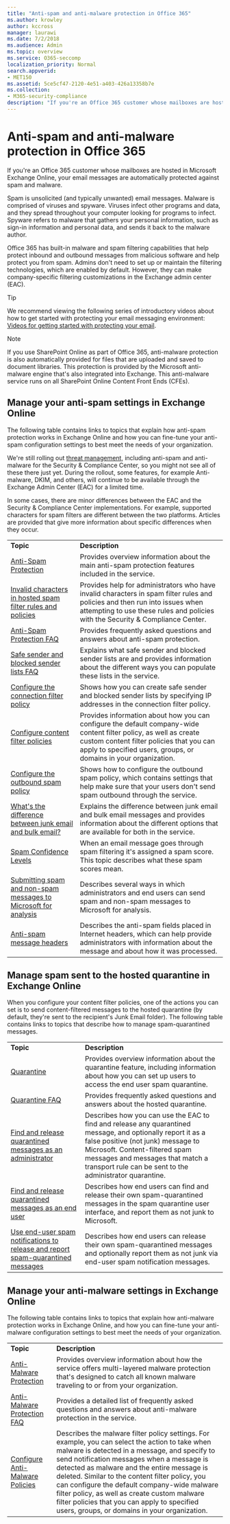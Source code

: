 ```yaml
---
title: "Anti-spam and anti-malware protection in Office 365"
ms.author: krowley
author: kccross
manager: laurawi
ms.date: 7/2/2018
ms.audience: Admin
ms.topic: overview
ms.service: O365-seccomp
localization_priority: Normal
search.appverid: 
- MET150
ms.assetid: 5ce5cf47-2120-4e51-a403-426a13358b7e
ms.collection:
- M365-security-compliance
description: "If you're an Office 365 customer whose mailboxes are hosted in Microsoft Exchange Online, your email messages are automatically protected against spam and malware."
---
```


# Anti-spam and anti-malware protection in Office 365

If you're an Office 365 customer whose mailboxes are hosted in Microsoft Exchange Online, your email messages are automatically protected against spam and malware.
  
Spam is unsolicited (and typically unwanted) email messages. Malware is comprised of viruses and spyware. Viruses infect other programs and data, and they spread throughout your computer looking for programs to infect. Spyware refers to malware that gathers your personal information, such as sign-in information and personal data, and sends it back to the malware author. 
  
Office 365 has built-in malware and spam filtering capabilities that help protect inbound and outbound messages from malicious software and help protect you from spam. Admins don't need to set up or maintain the filtering technologies, which are enabled by default. However, they can make company-specific filtering customizations in the Exchange admin center (EAC).
  
> [!TIP]
> We recommend viewing the following series of introductory videos about how to get started with protecting your email messaging environment: [Videos for getting started with protecting your email](https://go.microsoft.com/fwlink/?LinkId=404179). 
  
> [!NOTE]
> If you use SharePoint Online as part of Office 365, anti-malware protection is also automatically provided for files that are uploaded and saved to document libraries. This protection is provided by the Microsoft anti-malware engine that's also integrated into Exchange. This anti-malware service runs on all SharePoint Online Content Front Ends (CFEs). 
  
## Manage your anti-spam settings in Exchange Online

The following table contains links to topics that explain how anti-spam protection works in Exchange Online and how you can fine-tune your anti-spam configuration settings to best meet the needs of your organization.

We're still rolling out [threat management](threat-management.md), including anti-spam and anti-malware for the Security &amp; Compliance Center, so you might not see all of these there just yet. During the rollout, some features, for example Anti-malware, DKIM, and others, will continue to be available through the Exchange Admin Center (EAC) for a limited time.

In some cases, there are minor differences between the EAC and the Security &amp; Compliance Center implementations. For example, supported characters for spam filters are different between the two platforms. Articles are provided that give more information about specific differences when they occur. 
  
|||
|:-----|:-----|
|**Topic** <br/> |**Description** <br/> |
|[Anti-Spam Protection](https://go.microsoft.com/fwlink/?LinkId=404180) <br/> |Provides overview information about the main anti-spam protection features included in the service.  <br/> |
|[Invalid characters in hosted spam filter rules and policies](invalid-characters-hosted-spam-filter-rules-policies.md) <br/> |Provides help for administrators who have invalid characters in spam filter rules and policies and then run into issues when attempting to use these rules and policies with the Security &amp; Compliance Center.  <br/> |
|[Anti-Spam Protection FAQ](https://go.microsoft.com/fwlink/?LinkId=404181) <br/> |Provides frequently asked questions and answers about anti-spam protection.  <br/> |
|[Safe sender and blocked sender lists FAQ](https://go.microsoft.com/fwlink/?LinkId=404182) <br/> |Explains what safe sender and blocked sender lists are and provides information about the different ways you can populate these lists in the service.  <br/> |
|[Configure the connection filter policy](https://go.microsoft.com/fwlink/?LinkId=299134) <br/> |Shows how you can create safe sender and blocked sender lists by specifying IP addresses in the connection filter policy.  <br/> |
|[Configure content filter policies](https://go.microsoft.com/fwlink/?LinkId=404184) <br/> |Provides information about how you can configure the default company-wide content filter policy, as well as create custom content filter policies that you can apply to specified users, groups, or domains in your organization.  <br/> |
|[Configure the outbound spam policy](https://go.microsoft.com/fwlink/?LinkId=404185) <br/> |Shows how to configure the outbound spam policy, which contains settings that help make sure that your users don't send spam outbound through the service.  <br/> |
|[What's the difference between junk email and bulk email?](https://go.microsoft.com/fwlink/?LinkId=404186) <br/> |Explains the difference between junk email and bulk email messages and provides information about the different options that are available for both in the service.  <br/> |
|[Spam Confidence Levels](https://go.microsoft.com/fwlink/?LinkId=404187) <br/> |When an email message goes through spam filtering it's assigned a spam score. This topic describes what these spam scores mean.  <br/> |
|[Submitting spam and non-spam messages to Microsoft for analysis](https://go.microsoft.com/fwlink/?LinkId=404188) <br/> |Describes several ways in which administrators and end users can send spam and non-spam messages to Microsoft for analysis.  <br/> |
|[Anti-spam message headers](https://go.microsoft.com/fwlink/?LinkId=404189) <br/> |Describes the anti-spam fields placed in Internet headers, which can help provide administrators with information about the message and about how it was processed.  <br/> |
   
## Manage spam sent to the hosted quarantine in Exchange Online

When you configure your content filter policies, one of the actions you can set is to send content-filtered messages to the hosted quarantine (by default, they're sent to the recipient's Junk Email folder). The following table contains links to topics that describe how to manage spam-quarantined messages. 
  
|||
|:-----|:-----|
|**Topic** <br/> |**Description** <br/> |
|[Quarantine](https://go.microsoft.com/fwlink/?LinkId=404190) <br/> |Provides overview information about the quarantine feature, including information about how you can set up users to access the end user spam quarantine.  <br/> |
|[Quarantine FAQ](https://go.microsoft.com/fwlink/?LinkId=404191) <br/> |Provides frequently asked questions and answers about the hosted quarantine.  <br/> |
|[Find and release quarantined messages as an administrator](https://go.microsoft.com/fwlink/?LinkId=404192) <br/> |Describes how you can use the EAC to find and release any quarantined message, and optionally report it as a false positive (not junk) message to Microsoft. Content-filtered spam messages and messages that match a transport rule can be sent to the administrator quarantine.  <br/> |
|[Find and release quarantined messages as an end user](https://go.microsoft.com/fwlink/?LinkId=404193) <br/> |Describes how end users can find and release their own spam-quarantined messages in the spam quarantine user interface, and report them as not junk to Microsoft.  <br/> |
|[Use end-user spam notifications to release and report spam-quarantined messages](https://go.microsoft.com/fwlink/?LinkId=404194) <br/> |Describes how end users can release their own spam-quarantined messages and optionally report them as not junk via end-user spam notification messages.  <br/> |
   
## Manage your anti-malware settings in Exchange Online

The following table contains links to topics that explain how anti-malware protection works in Exchange Online, and how you can fine-tune your anti-malware configuration settings to best meet the needs of your organization.
  
|||
|:-----|:-----|
|**Topic** <br/> |**Description** <br/> |
|[Anti-Malware Protection](https://go.microsoft.com/fwlink/?LinkId=404202) <br/> |Provides overview information about how the service offers multi-layered malware protection that's designed to catch all known malware traveling to or from your organization.  <br/> |
|[Anti-Malware Protection FAQ](https://go.microsoft.com/fwlink/?LinkId=404203) <br/> |Provides a detailed list of frequently asked questions and answers about anti-malware protection in the service.  <br/> |
|[Configure Anti-Malware Policies](https://go.microsoft.com/fwlink/?LinkId=404204) <br/> |Describes the malware filter policy settings. For example, you can select the action to take when malware is detected in a message, and specify to send notification messages when a message is detected as malware and the entire message is deleted. Similar to the content filter policy, you can configure the default company-wide malware filter policy, as well as create custom malware filter policies that you can apply to specified users, groups, or domains in your organization.  <br/> |
   

